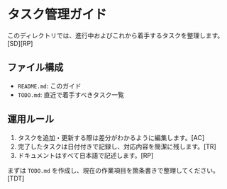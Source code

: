 # タスク管理ガイド

このディレクトリでは、進行中およびこれから着手するタスクを整理します。[SD][RP]

## ファイル構成

- `README.md`: このガイド
- `TODO.md`: 直近で着手すべきタスク一覧

## 運用ルール

1. タスクを追加・更新する際は差分がわかるように編集します。[AC]
2. 完了したタスクは日付付きで記録し、対応内容を簡潔に残します。[TR]
3. ドキュメントはすべて日本語で記述します。[RP]

まずは `TODO.md` を作成し、現在の作業項目を箇条書きで整理してください。[TDT]
